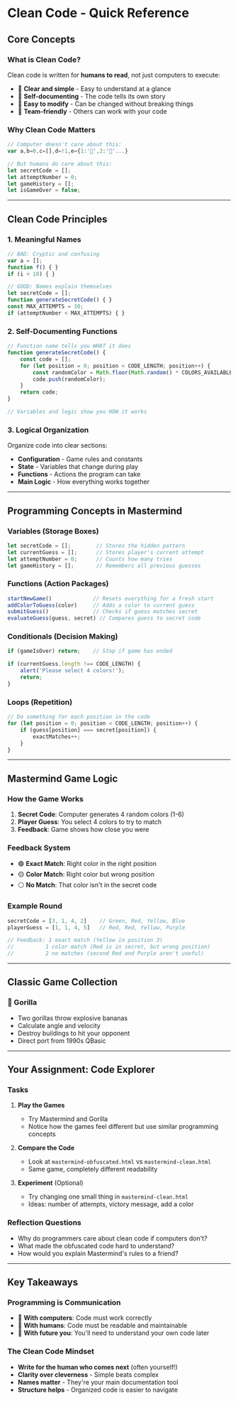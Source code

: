 # Clean Code - Quick Reference

## Core Concepts

### What is Clean Code?
Clean code is written for **humans to read**, not just computers to execute:
- 🧹 **Clear and simple** - Easy to understand at a glance
- 📖 **Self-documenting** - The code tells its own story
- 🔧 **Easy to modify** - Can be changed without breaking things
- 👥 **Team-friendly** - Others can work with your code

### Why Clean Code Matters
```javascript
// Computer doesn't care about this:
var a,b=0,c=[],d=!1,e={1:'🔴',2:'🔵'...}

// But humans do care about this:
let secretCode = [];
let attemptNumber = 0;
let gameHistory = [];
let isGameOver = false;
```

---

## Clean Code Principles

### 1. Meaningful Names
```javascript
// BAD: Cryptic and confusing
var a = [];
function f() { }
if (i < 10) { }

// GOOD: Names explain themselves
let secretCode = [];
function generateSecretCode() { }
const MAX_ATTEMPTS = 10;
if (attemptNumber < MAX_ATTEMPTS) { }
```

### 2. Self-Documenting Functions
```javascript
// Function name tells you WHAT it does
function generateSecretCode() {
    const code = [];
    for (let position = 0; position < CODE_LENGTH; position++) {
        const randomColor = Math.floor(Math.random() * COLORS_AVAILABLE) + 1;
        code.push(randomColor);
    }
    return code;
}

// Variables and logic show you HOW it works
```

### 3. Logical Organization
Organize code into clear sections:
- **Configuration** - Game rules and constants
- **State** - Variables that change during play
- **Functions** - Actions the program can take
- **Main Logic** - How everything works together

---

## Programming Concepts in Mastermind

### Variables (Storage Boxes)
```javascript
let secretCode = [];        // Stores the hidden pattern
let currentGuess = [];      // Stores player's current attempt
let attemptNumber = 0;      // Counts how many tries
let gameHistory = [];       // Remembers all previous guesses
```

### Functions (Action Packages)
```javascript
startNewGame()             // Resets everything for a fresh start
addColorToGuess(color)     // Adds a color to current guess
submitGuess()              // Checks if guess matches secret
evaluateGuess(guess, secret) // Compares guess to secret code
```

### Conditionals (Decision Making)
```javascript
if (gameIsOver) return;    // Stop if game has ended

if (currentGuess.length !== CODE_LENGTH) {
    alert('Please select 4 colors!');
    return;
}
```

### Loops (Repetition)
```javascript
// Do something for each position in the code
for (let position = 0; position < CODE_LENGTH; position++) {
    if (guess[position] === secret[position]) {
        exactMatches++;
    }
}
```

---

## Mastermind Game Logic

### How the Game Works
1. **Secret Code**: Computer generates 4 random colors (1-6)
2. **Player Guess**: You select 4 colors to try to match
3. **Feedback**: Game shows how close you were

### Feedback System
- 🟢 **Exact Match**: Right color in the right position
- 🟡 **Color Match**: Right color but wrong position
- ⚪ **No Match**: That color isn't in the secret code

### Example Round
```javascript
secretCode = [3, 1, 4, 2]    // Green, Red, Yellow, Blue
playerGuess = [1, 1, 4, 5]   // Red, Red, Yellow, Purple

// Feedback: 1 exact match (Yellow in position 3)
//          1 color match (Red is in secret, but wrong position)
//          2 no matches (second Red and Purple aren't useful)
```

---

## Classic Game Collection

### 🦍 Gorilla
- Two gorillas throw explosive bananas
- Calculate angle and velocity
- Destroy buildings to hit your opponent
- Direct port from 1990s QBasic

---

## Your Assignment: Code Explorer

### Tasks
1. **Play the Games**
   - Try Mastermind and Gorilla
   - Notice how the games feel different but use similar programming concepts

2. **Compare the Code**
   - Look at `mastermind-obfuscated.html` vs `mastermind-clean.html`
   - Same game, completely different readability

3. **Experiment** (Optional)
   - Try changing one small thing in `mastermind-clean.html`
   - Ideas: number of attempts, victory message, add a color

### Reflection Questions
- Why do programmers care about clean code if computers don't?
- What made the obfuscated code hard to understand?
- How would you explain Mastermind's rules to a friend?

---

## Key Takeaways

### Programming is Communication
- 🤖 **With computers**: Code must work correctly
- 👥 **With humans**: Code must be readable and maintainable
- 🔄 **With future you**: You'll need to understand your own code later

### The Clean Code Mindset
- **Write for the human who comes next** (often yourself!)
- **Clarity over cleverness** - Simple beats complex
- **Names matter** - They're your main documentation tool
- **Structure helps** - Organized code is easier to navigate